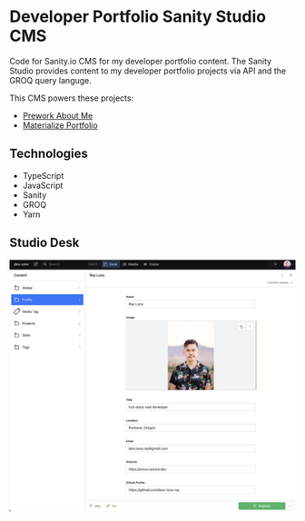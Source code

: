 # Developer Portfolio Sanity Studio CMS

Code for Sanity.io CMS for my developer portfolio content. The Sanity Studio provides content to my developer portfolio projects via API and the GROQ query languge.

This CMS powers these projects:

- [Prework About Me](https://prework-about-me.netlify.app/)
- [Materialize Portfolio](https://rldev-html-portfolio.netlify.app/)

## Technologies
- TypeScript
- JavaScript
- Sanity
- GROQ
- Yarn

## Studio Desk
![Screenshot](./static/sanity-studio.png)


